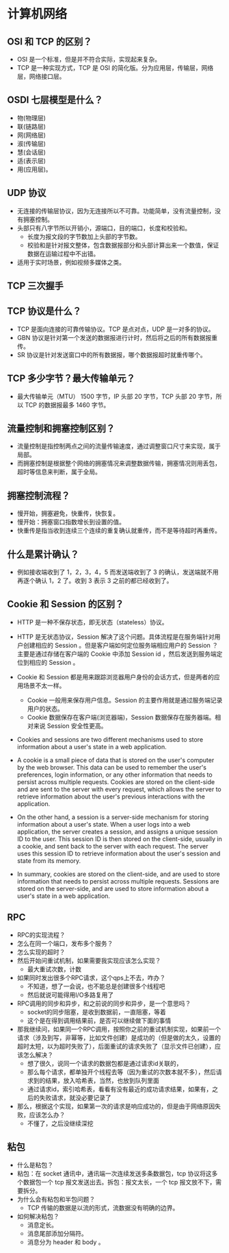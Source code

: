 # 计算机网络

## OSI 和 TCP 的区别？
- OSI 是一个标准，但是并不符合实际，实现起来复杂。
- TCP 是一种实现方式，TCP 是 OSI 的简化版。分为应用层，传输层，网络层，网络接口层。

## OSDI 七层模型是什么？
- 物(物理层)
- 联(链路层)
- 网(网络层)
- 淑(传输层)
- 慧(会话层)
- 适(表示层)
- 用(应用层)。

## UDP 协议
- 无连接的传输层协议，因为无连接所以不可靠。功能简单，没有流量控制，没有拥塞控制。
- 头部只有八字节所以开销小，源端口，目的端口，长度和校验和。
  * 长度为报文段的字节数加上头部的字节数。
  * 校验和是针对报文整体，包含数据报部分和头部计算出来一个数值，保证数据在运输过程中不出错。
- 适用于实时场景，例如视频多媒体之类。

## TCP 三次握手


## TCP 协议是什么？
- TCP 是面向连接的可靠传输协议。TCP 是点对点，UDP 是一对多的协议。
- GBN 协议是针对第一个发送的数据报进行计时，然后将之后的所有数据报重传。
- SR 协议是针对发送窗口中的所有数据报，哪个数据报超时就重传哪个。

## TCP 多少字节？最大传输单元？
- 最大传输单元（MTU） 1500 字节，IP 头部 20 字节，TCP 头部 20 字节，所以 TCP 的数据报最多 1460 字节。

## 流量控制和拥塞控制区别？
- 流量控制是指控制两点之间的流量传输速度，通过调整窗口尺寸来实现，属于局部。
- 而拥塞控制是根据整个网络的拥塞情况来调整数据传输，拥塞情况则用丢包，超时等信息来判断，属于全局。

## 拥塞控制流程？
- 慢开始，拥塞避免，快重传，快恢复。
- 慢开始：拥塞窗口指数增长到设置的值。
- 快重传是指当收到连续三个连续的重复确认就重传，而不是等待超时再重传。

## 什么是累计确认？
- 例如接收端收到了 1，2，3，4，5 而发送端收到了 3 的确认，发送端就不用再逐个确认 1，2 了。收到 3 表示 3 之前的都已经收到了。

## Cookie 和 Session 的区别？
- HTTP 是一种不保存状态，即无状态（stateless）协议。
- HTTP 是无状态协议，Session 解决了这个问题。具体流程是在服务端针对用户创建相应的 Session 。但是客户端如何定位服务端相应用户的 Session ？主要是通过存储在客户端的 Cookie 中添加 Session id ，然后发送到服务端定位到相应的 Session 。
- Cookie 和 Session 都是用来跟踪浏览器用户身份的会话方式，但是两者的应用场景不太一样。
  - Cookie 一般用来保存用户信息。Session 的主要作用就是通过服务端记录用户的状态。
  - Cookie 数据保存在客户端(浏览器端)，Session 数据保存在服务器端。相对来说 Session 安全性更高。

- Cookies and sessions are two different mechanisms used to store information about a user's state in a web application.

- A cookie is a small piece of data that is stored on the user's computer by the web browser. This data can be used to remember the user's preferences, login information, or any other information that needs to persist across multiple requests. Cookies are stored on the client-side and are sent to the server with every request, which allows the server to retrieve information about the user's previous interactions with the application.

- On the other hand, a session is a server-side mechanism for storing information about a user's state. When a user logs into a web application, the server creates a session, and assigns a unique session ID to the user. This session ID is then stored on the client-side, usually in a cookie, and sent back to the server with each request. The server uses this session ID to retrieve information about the user's session and state from its memory.

- In summary, cookies are stored on the client-side, and are used to store information that needs to persist across multiple requests. Sessions are stored on the server-side, and are used to store information about a user's state in a web application.

## RPC
-   RPC的实现流程？
-   怎么在同一个端口，发布多个服务？
-   怎么实现的超时？
-   然后开始问重试机制，如果需要我实现应该怎么实现？
    -   最大重试次数，计数
-   如果同时发出很多个RPC请求，这个qps上不去，咋办？
    -   不知道，想了一会说，也不能总是创建很多个线程吧
    -   然后就说可能得用I/O多路复用了
-   RPC调用的同步和异步，和之前说的同步和异步，是一个意思吗？
    -   socket的同步阻塞，是收到数据前，一直阻塞，等着
    -   这个是在得到调用结果前，是否可以继续做下面的事情
-   那我继续问，如果同一个RPC调用，按照你之前的重试机制实现，如果前一个请求（涉及到写，非幂等，比如文件创建）是成功的（但是做的太久，设置的超时太短，以为超时失败了），后面重试的请求失败了（显示文件已创建），应该怎么解决？
    -   想了很久，说同一个请求的数据包都是通过请求id关联的，
    -   那么每个请求，都单独开个线程去等（因为重试的次数本就不多），然后请求到的结果，放入哈希表，当然，也放到队列里面
    -   通过请求id，索引哈希表，看看有没有最近的成功请求结果，如果有，之后的失败请求，就没必要记录了
-   那么，根据这个实现，如果第一次的请求是响应成功的，但是由于网络原因失败，应该怎么办？
    -   不懂了，之后没继续深挖


## 粘包
- 什么是粘包？
- 粘包：在 socket 通讯中，通讯端一次连续发送多条数据包，tcp 协议将这多个数据包一个 tcp 报文发送出去。拆包：报文太长，一个 tcp 报文放不下，需要拆分。
- 为什么会有粘包和半包问题？
	- TCP 传输的数据是以流的形式，流数据没有明确的边界。
- 如何解决粘包？
	- 消息定长。
	- 消息尾部添加分隔符。
	- 消息分为 header 和 body 。